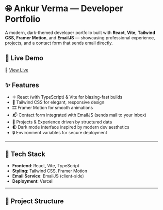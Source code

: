 # 🌐 Ankur Verma — Developer Portfolio

A modern, dark-themed developer portfolio built with **React**, **Vite**, **Tailwind CSS**, **Framer Motion**, and **EmailJS** — showcasing professional experience, projects, and a contact form that sends email directly.

## 🚀 Live Demo

🔗 [View Live](https://your-vercel-url.vercel.app)

## ✨ Features

- ⚛️ React (with TypeScript) & Vite for blazing-fast builds
- 🎨 Tailwind CSS for elegant, responsive design
- 🎞️ Framer Motion for smooth animations
- 📬 Contact form integrated with EmailJS (sends mail to your inbox)
- 💼 Projects & Experience driven by structured data
- 🌓 Dark mode interface inspired by modern dev aesthetics
- 🔒 Environment variables for secure deployment

---

## 📂 Tech Stack

- **Frontend**: React, Vite, TypeScript
- **Styling**: Tailwind CSS, Framer Motion
- **Email Service**: EmailJS (client-side)
- **Deployment**: Vercel

---

## 📁 Project Structure

